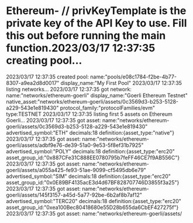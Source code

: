 # Ethereum-        // privKeyTemplate is the private key of the API Key to use. Fill this out before running the main function.2023/03/17 12:37:35 creating pool...
2023/03/17 12:37:35 created pool: name:"pools/e08c1784-f2be-4b77-8307-a9ea2d8d0017"  display_name:"My First Pool"
2023/03/17 12:37:35 listing networks...
2023/03/17 12:37:35 got network: name:"networks/ethereum-goerli"  display_name:"Goerli Ethereum Testnet"  native_asset:"networks/ethereum-goerli/assets/0c3569d3-b253-5128-a229-543e1e819430"  protocol_family:"protocolFamilies/evm"  type:TESTNET
2023/03/17 12:37:35 listing first 5 assets on Ethereum Goerli...
2023/03/17 12:37:35 got asset: name:"networks/ethereum-goerli/assets/0c3569d3-b253-5128-a229-543e1e819430"  advertised_symbol:"ETH"  decimals:18  definition:{asset_type:"native"}
2023/03/17 12:37:35 got asset: name:"networks/ethereum-goerli/assets/adbf9e76-de39-51a0-9e53-5f8ef31b7925"  advertised_symbol:"POLY"  decimals:18  definition:{asset_type:"erc20"  asset_group_id:"0x887CFe31C888EE0780795b7feFF46CE7f9AB556C"}
2023/03/17 12:37:35 got asset: name:"networks/ethereum-goerli/assets/a055a425-fe93-51ae-9099-cf5495db6e79"  advertised_symbol:"SIM"  decimals:18  definition:{asset_type:"erc20"  asset_group_id:"0x0E89BF4135acE3d4d67BF828707746D3855f3a25"}
2023/03/17 12:37:35 got asset: name:"networks/ethereum-goerli/assets/145f3157-a45d-5a77-92be-6b2af8b7af12"  advertised_symbol:"TERC20"  decimals:18  definition:{asset_type:"erc20"  asset_group_id:"0xea100Bec80418680e55D28b655da6CbEF427275f"}
2023/03/17 12:37:35 got asset: name:"networks/ethereum-goerli/assets/

